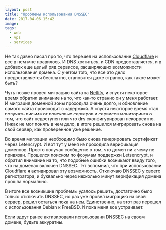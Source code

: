 ```yaml
---
layout: post
title: "Проблемы использования DNSSEC"
date: 2017-04-06 15:42
image:
tags:
  - web
  - vps
  - services
---
```


Не так давно писал про то, что перешел на использование [Cloudflare](https://www.juev.org/2017/02/19/cloudflare/ "Cloudflare") и все в нем мне нравилось. И DNS хоститься, и CDN предоставляется, и в добавок еще целый ряд сервисов, расширяющих возможности использования домена. С учетом того, что все это дело предоставляется бесплатно, становится даже странно, как такое может быть?

Чуть позже провел миграцию сайта на [Netlify](https://www.juev.org/2017/03/12/netlify/ "Netlify как хостинг статических сайтов"), и спустя некоторое время обратил внимание на то, что как-то странно он у меня работает. И миграция доменной зоны проходила очень долго, и обновление самого сайта происходит с задержкой. А спустя некоторое время стал получать письма от поисковых серверов и сервисов мониторинга о том, что сайт недоступен или что dns сконфигурирован некорректно. Никак не мог понять в чем дело, в итоге решился мигрировать снова на свой сервер, как проверенное уже решение.

Во время миграции необходимо было снова генерировать сертификат через Letencrypt. И вот тут у меня не проходила верификация доменнов. Просто получал сообщение о том, что домен ни к чему не привязан. Прошелся поиском по форумам поддержки Letsencrypt, и обратил внимание на то, что подобные ошибки возникают ввиду того, что на доменах включен DNSSEC. Тут вспомнил, что при использовании Cloudflare я активировал эту возможность. Отключаю DNSSEC у своего регистратора, и буквально через несколько минут верификация домена прошла нормально.

В итоге все возникшие проблемы удалось решить, достаточно было только отключить DNSSEC, но раз уже провел миграцию на свой сервер, решил остаться пока на нем. Единственно, на этот раз перешел с использования Debian к FreeBSD. И пока меня все устраивает.

Если вдруг ранее активировали использовани DNSSEC на своем домене, будьте аккуратны.

